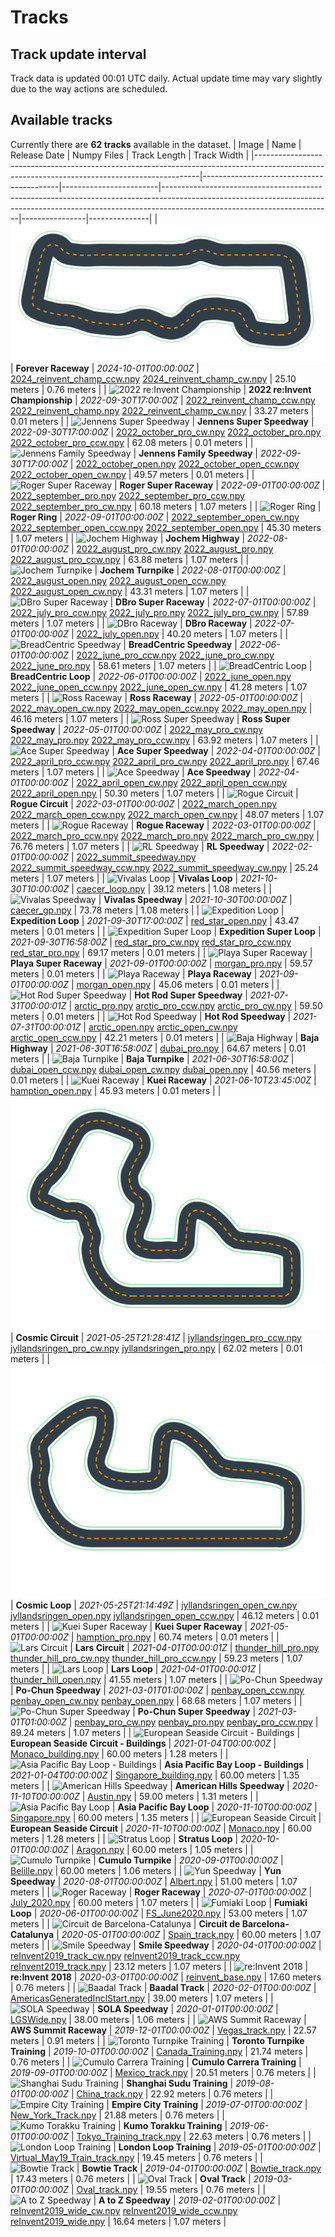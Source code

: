 
# Tracks
## Track update interval
Track data is updated 00:01 UTC daily. Actual update time may vary slightly due to the way actions are scheduled.
## Available tracks
Currently there are **62 tracks** available in the dataset.
| Image                                                                                                                                        | Name                                     | Release Date           | Numpy Files                                                                                                                                                                                          | Track Length   | Track Width   |
|----------------------------------------------------------------------------------------------------------------------------------------------|------------------------------------------|------------------------|------------------------------------------------------------------------------------------------------------------------------------------------------------------------------------------------------|----------------|---------------|
| ![Forever Raceway](./assets/arn:aws:deepracer:us-east-1::track/2024_reinvent_champ/track-resources/2024_reinvent_champ.svg)                  | **Forever Raceway**                      | *2024-10-01T00:00:00Z* | [2024_reinvent_champ_ccw.npy](././npy/2024_reinvent_champ_ccw.npy) [2024_reinvent_champ_cw.npy](././npy/2024_reinvent_champ_cw.npy)                                                                  | 25.10 meters   | 0.76 meters   |
| ![2022 re:Invent Championship](./assets/arn:aws:deepracer:us-east-1::track/2022_reinvent_champ/track-resources/2022_reinvent_champ.svg)      | **2022 re:Invent Championship**          | *2022-09-30T17:00:00Z* | [2022_reinvent_champ_ccw.npy](././npy/2022_reinvent_champ_ccw.npy) [2022_reinvent_champ.npy](././npy/2022_reinvent_champ.npy) [2022_reinvent_champ_cw.npy](././npy/2022_reinvent_champ_cw.npy)       | 33.27 meters   | 0.01 meters   |
| ![Jennens Super Speedway](./assets/arn:aws:deepracer:us-east-1::track/2022_october_pro/track-resources/2022_october_pro.svg)                 | **Jennens Super Speedway**               | *2022-09-30T17:00:00Z* | [2022_october_pro_cw.npy](././npy/2022_october_pro_cw.npy) [2022_october_pro.npy](././npy/2022_october_pro.npy) [2022_october_pro_ccw.npy](././npy/2022_october_pro_ccw.npy)                         | 62.08 meters   | 0.01 meters   |
| ![Jennens Family Speedway](./assets/arn:aws:deepracer:us-east-1::track/2022_october_open/track-resources/2022_october_open.svg)              | **Jennens Family Speedway**              | *2022-09-30T17:00:00Z* | [2022_october_open.npy](././npy/2022_october_open.npy) [2022_october_open_ccw.npy](././npy/2022_october_open_ccw.npy) [2022_october_open_cw.npy](././npy/2022_october_open_cw.npy)                   | 49.57 meters   | 0.01 meters   |
| ![Roger Super Raceway](./assets/arn:aws:deepracer:us-east-1::track/2022_september_pro/track-resources/2022_september_pro.svg)                | **Roger Super Raceway**                  | *2022-09-01T00:00:00Z* | [2022_september_pro.npy](././npy/2022_september_pro.npy) [2022_september_pro_ccw.npy](././npy/2022_september_pro_ccw.npy) [2022_september_pro_cw.npy](././npy/2022_september_pro_cw.npy)             | 60.18 meters   | 1.07 meters   |
| ![Roger Ring](./assets/arn:aws:deepracer:us-east-1::track/2022_september_open/track-resources/2022_september_open.svg)                       | **Roger Ring**                           | *2022-09-01T00:00:00Z* | [2022_september_open_cw.npy](././npy/2022_september_open_cw.npy) [2022_september_open_ccw.npy](././npy/2022_september_open_ccw.npy) [2022_september_open.npy](././npy/2022_september_open.npy)       | 45.30 meters   | 1.07 meters   |
| ![Jochem Highway](./assets/arn:aws:deepracer:us-east-1::track/2022_august_pro/track-resources/2022_august_pro.svg)                           | **Jochem Highway**                       | *2022-08-01T00:00:00Z* | [2022_august_pro_cw.npy](././npy/2022_august_pro_cw.npy) [2022_august_pro.npy](././npy/2022_august_pro.npy) [2022_august_pro_ccw.npy](././npy/2022_august_pro_ccw.npy)                               | 63.88 meters   | 1.07 meters   |
| ![Jochem Turnpike](./assets/arn:aws:deepracer:us-east-1::track/2022_august_open/track-resources/2022_august_open.svg)                        | **Jochem Turnpike**                      | *2022-08-01T00:00:00Z* | [2022_august_open.npy](././npy/2022_august_open.npy) [2022_august_open_ccw.npy](././npy/2022_august_open_ccw.npy) [2022_august_open_cw.npy](././npy/2022_august_open_cw.npy)                         | 43.31 meters   | 1.07 meters   |
| ![DBro Super Raceway](./assets/arn:aws:deepracer:us-east-1::track/2022_july_pro/track-resources/2022_july_pro.svg)                           | **DBro Super Raceway**                   | *2022-07-01T00:00:00Z* | [2022_july_pro_ccw.npy](././npy/2022_july_pro_ccw.npy) [2022_july_pro.npy](././npy/2022_july_pro.npy) [2022_july_pro_cw.npy](././npy/2022_july_pro_cw.npy)                                           | 57.89 meters   | 1.07 meters   |
| ![DBro Raceway](./assets/arn:aws:deepracer:us-east-1::track/2022_july_open/track-resources/2022_july_open.svg)                               | **DBro Raceway**                         | *2022-07-01T00:00:00Z* | [2022_july_open.npy](././npy/2022_july_open.npy)                                                                                                                                                     | 40.20 meters   | 1.07 meters   |
| ![BreadCentric Speedway](./assets/arn:aws:deepracer:us-east-1::track/2022_june_pro/track-resources/2022_june_pro.svg)                        | **BreadCentric Speedway**                | *2022-06-01T00:00:00Z* | [2022_june_pro_ccw.npy](././npy/2022_june_pro_ccw.npy) [2022_june_pro_cw.npy](././npy/2022_june_pro_cw.npy) [2022_june_pro.npy](././npy/2022_june_pro.npy)                                           | 58.61 meters   | 1.07 meters   |
| ![BreadCentric Loop](./assets/arn:aws:deepracer:us-east-1::track/2022_june_open/track-resources/2022_june_open.svg)                          | **BreadCentric Loop**                    | *2022-06-01T00:00:00Z* | [2022_june_open.npy](././npy/2022_june_open.npy) [2022_june_open_ccw.npy](././npy/2022_june_open_ccw.npy) [2022_june_open_cw.npy](././npy/2022_june_open_cw.npy)                                     | 41.28 meters   | 1.07 meters   |
| ![Ross Raceway](./assets/arn:aws:deepracer:us-east-1::track/2022_may_open/track-resources/2022_may_open.svg)                                 | **Ross Raceway**                         | *2022-05-01T00:00:00Z* | [2022_may_open_cw.npy](././npy/2022_may_open_cw.npy) [2022_may_open_ccw.npy](././npy/2022_may_open_ccw.npy) [2022_may_open.npy](././npy/2022_may_open.npy)                                           | 46.16 meters   | 1.07 meters   |
| ![Ross Super Speedway](./assets/arn:aws:deepracer:us-east-1::track/2022_may_pro/track-resources/2022_may_pro.svg)                            | **Ross Super Speedway**                  | *2022-05-01T00:00:00Z* | [2022_may_pro_cw.npy](././npy/2022_may_pro_cw.npy) [2022_may_pro.npy](././npy/2022_may_pro.npy) [2022_may_pro_ccw.npy](././npy/2022_may_pro_ccw.npy)                                                 | 63.92 meters   | 1.07 meters   |
| ![Ace Super Speedway](./assets/arn:aws:deepracer:us-east-1::track/2022_april_pro/track-resources/2022_april_pro.svg)                         | **Ace Super Speedway**                   | *2022-04-01T00:00:00Z* | [2022_april_pro_ccw.npy](././npy/2022_april_pro_ccw.npy) [2022_april_pro_cw.npy](././npy/2022_april_pro_cw.npy) [2022_april_pro.npy](././npy/2022_april_pro.npy)                                     | 67.46 meters   | 1.07 meters   |
| ![Ace Speedway](./assets/arn:aws:deepracer:us-east-1::track/2022_april_open/track-resources/2022_april_open.svg)                             | **Ace Speedway**                         | *2022-04-01T00:00:00Z* | [2022_april_open_cw.npy](././npy/2022_april_open_cw.npy) [2022_april_open_ccw.npy](././npy/2022_april_open_ccw.npy) [2022_april_open.npy](././npy/2022_april_open.npy)                               | 50.30 meters   | 1.07 meters   |
| ![Rogue Circuit](./assets/arn:aws:deepracer:us-east-1::track/2022_march_open/track-resources/2022_march_open.svg)                            | **Rogue Circuit**                        | *2022-03-01T00:00:00Z* | [2022_march_open.npy](././npy/2022_march_open.npy) [2022_march_open_ccw.npy](././npy/2022_march_open_ccw.npy) [2022_march_open_cw.npy](././npy/2022_march_open_cw.npy)                               | 48.07 meters   | 1.07 meters   |
| ![Rogue Raceway](./assets/arn:aws:deepracer:us-east-1::track/2022_march_pro/track-resources/2022_march_pro.svg)                              | **Rogue Raceway**                        | *2022-03-01T00:00:00Z* | [2022_march_pro_ccw.npy](././npy/2022_march_pro_ccw.npy) [2022_march_pro.npy](././npy/2022_march_pro.npy) [2022_march_pro_cw.npy](././npy/2022_march_pro_cw.npy)                                     | 76.76 meters   | 1.07 meters   |
| ![RL Speedway](./assets/arn:aws:deepracer:us-east-1::track/2022_summit_speedway/track-resources/2022_summit_speedway.svg)                    | **RL Speedway**                          | *2022-02-01T00:00:00Z* | [2022_summit_speedway.npy](././npy/2022_summit_speedway.npy) [2022_summit_speedway_ccw.npy](././npy/2022_summit_speedway_ccw.npy) [2022_summit_speedway_cw.npy](././npy/2022_summit_speedway_cw.npy) | 25.24 meters   | 1.07 meters   |
| ![Vivalas Loop](./assets/arn:aws:deepracer:us-east-1::track/caecer_loop/track-resources/caecer_loop.svg)                                     | **Vivalas Loop**                         | *2021-10-30T10:00:00Z* | [caecer_loop.npy](././npy/caecer_loop.npy)                                                                                                                                                           | 39.12 meters   | 1.08 meters   |
| ![Vivalas Speedway](./assets/arn:aws:deepracer:us-east-1::track/caecer_gp/track-resources/caecer_gp.svg)                                     | **Vivalas Speedway**                     | *2021-10-30T00:00:00Z* | [caecer_gp.npy](././npy/caecer_gp.npy)                                                                                                                                                               | 73.78 meters   | 1.08 meters   |
| ![Expedition Loop](./assets/arn:aws:deepracer:us-east-1::track/red_star_open/track-resources/red_star_open.svg)                              | **Expedition Loop**                      | *2021-09-30T17:00:00Z* | [red_star_open.npy](././npy/red_star_open.npy)                                                                                                                                                       | 43.47 meters   | 0.01 meters   |
| ![Expedition Super Loop](./assets/arn:aws:deepracer:us-east-1::track/red_star_pro/track-resources/red_star_pro.svg)                          | **Expedition Super Loop**                | *2021-09-30T16:58:00Z* | [red_star_pro_cw.npy](././npy/red_star_pro_cw.npy) [red_star_pro_ccw.npy](././npy/red_star_pro_ccw.npy) [red_star_pro.npy](././npy/red_star_pro.npy)                                                 | 69.17 meters   | 0.01 meters   |
| ![Playa Super Raceway](./assets/arn:aws:deepracer:us-east-1::track/morgan_pro/track-resources/morgan_pro.svg)                                | **Playa Super Raceway**                  | *2021-09-01T00:00:00Z* | [morgan_pro.npy](././npy/morgan_pro.npy)                                                                                                                                                             | 59.57 meters   | 0.01 meters   |
| ![Playa Raceway](./assets/arn:aws:deepracer:us-east-1::track/morgan_open/track-resources/morgan_open.svg)                                    | **Playa Raceway**                        | *2021-09-01T00:00:00Z* | [morgan_open.npy](././npy/morgan_open.npy)                                                                                                                                                           | 45.06 meters   | 0.01 meters   |
| ![Hot Rod Super Speedway](./assets/arn:aws:deepracer:us-east-1::track/arctic_pro/track-resources/arctic_pro.svg)                             | **Hot Rod Super Speedway**               | *2021-07-31T00:00:01Z* | [arctic_pro.npy](././npy/arctic_pro.npy) [arctic_pro_ccw.npy](././npy/arctic_pro_ccw.npy) [arctic_pro_cw.npy](././npy/arctic_pro_cw.npy)                                                             | 59.50 meters   | 0.01 meters   |
| ![Hot Rod Speedway](./assets/arn:aws:deepracer:us-east-1::track/arctic_open/track-resources/arctic_open.svg)                                 | **Hot Rod Speedway**                     | *2021-07-31T00:00:01Z* | [arctic_open.npy](././npy/arctic_open.npy) [arctic_open_cw.npy](././npy/arctic_open_cw.npy) [arctic_open_ccw.npy](././npy/arctic_open_ccw.npy)                                                       | 42.21 meters   | 0.01 meters   |
| ![Baja Highway](./assets/arn:aws:deepracer:us-east-1::track/dubai_pro/track-resources/dubai_pro.svg)                                         | **Baja Highway**                         | *2021-06-30T16:58:00Z* | [dubai_pro.npy](././npy/dubai_pro.npy)                                                                                                                                                               | 64.67 meters   | 0.01 meters   |
| ![Baja Turnpike](./assets/arn:aws:deepracer:us-east-1::track/dubai_open/track-resources/dubai_open.svg)                                      | **Baja Turnpike**                        | *2021-06-30T16:58:00Z* | [dubai_open_ccw.npy](././npy/dubai_open_ccw.npy) [dubai_open_cw.npy](././npy/dubai_open_cw.npy) [dubai_open.npy](././npy/dubai_open.npy)                                                             | 40.56 meters   | 0.01 meters   |
| ![Kuei Raceway](./assets/arn:aws:deepracer:us-east-1::track/hamption_open/track-resources/hamption_open.svg)                                 | **Kuei Raceway**                         | *2021-06-10T23:45:00Z* | [hamption_open.npy](././npy/hamption_open.npy)                                                                                                                                                       | 45.93 meters   | 0.01 meters   |
| ![Cosmic Circuit](./assets/arn:aws:deepracer:us-east-1::track/jyllandsringen_pro/track-resources/jyllandsringen_pro.svg)                     | **Cosmic Circuit**                       | *2021-05-25T21:28:41Z* | [jyllandsringen_pro_ccw.npy](././npy/jyllandsringen_pro_ccw.npy) [jyllandsringen_pro_cw.npy](././npy/jyllandsringen_pro_cw.npy) [jyllandsringen_pro.npy](././npy/jyllandsringen_pro.npy)             | 62.02 meters   | 0.01 meters   |
| ![Cosmic Loop](./assets/arn:aws:deepracer:us-east-1::track/jyllandsringen_open/track-resources/jyllandsringen_open.svg)                      | **Cosmic Loop**                          | *2021-05-25T21:14:49Z* | [jyllandsringen_open_cw.npy](././npy/jyllandsringen_open_cw.npy) [jyllandsringen_open.npy](././npy/jyllandsringen_open.npy) [jyllandsringen_open_ccw.npy](././npy/jyllandsringen_open_ccw.npy)       | 46.12 meters   | 0.01 meters   |
| ![Kuei Super Raceway](./assets/arn:aws:deepracer:us-east-1::track/hamption_pro/track-resources/hamption_pro.svg)                             | **Kuei Super Raceway**                   | *2021-05-01T00:00:00Z* | [hamption_pro.npy](././npy/hamption_pro.npy)                                                                                                                                                         | 60.74 meters   | 0.01 meters   |
| ![Lars Circuit](./assets/arn:aws:deepracer:us-east-1::track/thunder_hill_pro/track-resources/thunder_hill_pro.svg)                           | **Lars Circuit**                         | *2021-04-01T00:00:01Z* | [thunder_hill_pro.npy](././npy/thunder_hill_pro.npy) [thunder_hill_pro_cw.npy](././npy/thunder_hill_pro_cw.npy) [thunder_hill_pro_ccw.npy](././npy/thunder_hill_pro_ccw.npy)                         | 59.23 meters   | 1.07 meters   |
| ![Lars Loop](./assets/arn:aws:deepracer:us-east-1::track/thunder_hill_open/track-resources/thunder_hill_open.svg)                            | **Lars Loop**                            | *2021-04-01T00:00:01Z* | [thunder_hill_open.npy](././npy/thunder_hill_open.npy)                                                                                                                                               | 41.55 meters   | 1.07 meters   |
| ![Po-Chun Speedway](./assets/arn:aws:deepracer:us-east-1::track/penbay_open/track-resources/penbay_open.svg)                                 | **Po-Chun Speedway**                     | *2021-03-01T01:00:00Z* | [penbay_open_ccw.npy](././npy/penbay_open_ccw.npy) [penbay_open_cw.npy](././npy/penbay_open_cw.npy) [penbay_open.npy](././npy/penbay_open.npy)                                                       | 68.68 meters   | 1.07 meters   |
| ![Po-Chun Super Speedway](./assets/arn:aws:deepracer:us-east-1::track/penbay_pro/track-resources/penbay_pro.svg)                             | **Po-Chun Super Speedway**               | *2021-03-01T01:00:00Z* | [penbay_pro_cw.npy](././npy/penbay_pro_cw.npy) [penbay_pro.npy](././npy/penbay_pro.npy) [penbay_pro_ccw.npy](././npy/penbay_pro_ccw.npy)                                                             | 89.24 meters   | 1.07 meters   |
| ![European Seaside Circuit - Buildings](./assets/arn:aws:deepracer:us-east-1::track/Monaco_building/track-resources/monaco_building.svg)     | **European Seaside Circuit - Buildings** | *2021-01-04T00:00:00Z* | [Monaco_building.npy](././npy/Monaco_building.npy)                                                                                                                                                   | 60.00 meters   | 1.28 meters   |
| ![Asia Pacific Bay Loop - Buildings](./assets/arn:aws:deepracer:us-east-1::track/Singapore_building/track-resources/singapore_building.svg)  | **Asia Pacific Bay Loop - Buildings**    | *2021-01-04T00:00:00Z* | [Singapore_building.npy](././npy/Singapore_building.npy)                                                                                                                                             | 60.00 meters   | 1.35 meters   |
| ![American Hills Speedway](./assets/arn:aws:deepracer:us-east-1::track/Austin/track-resources/austin.svg)                                    | **American Hills Speedway**              | *2020-11-10T00:00:00Z* | [Austin.npy](././npy/Austin.npy)                                                                                                                                                                     | 59.00 meters   | 1.31 meters   |
| ![Asia Pacific Bay Loop](./assets/arn:aws:deepracer:us-east-1::track/Singapore/track-resources/singapore.svg)                                | **Asia Pacific Bay Loop**                | *2020-11-10T00:00:00Z* | [Singapore.npy](././npy/Singapore.npy)                                                                                                                                                               | 60.00 meters   | 1.35 meters   |
| ![European Seaside Circuit](./assets/arn:aws:deepracer:us-east-1::track/Monaco/track-resources/monaco.svg)                                   | **European Seaside Circuit**             | *2020-11-10T00:00:00Z* | [Monaco.npy](././npy/Monaco.npy)                                                                                                                                                                     | 60.00 meters   | 1.28 meters   |
| ![Stratus Loop](./assets/arn:aws:deepracer:us-east-1::track/Aragon/track-resources/aragon.svg)                                               | **Stratus Loop**                         | *2020-10-01T00:00:00Z* | [Aragon.npy](././npy/Aragon.npy)                                                                                                                                                                     | 60.00 meters   | 1.05 meters   |
| ![Cumulo Turnpike](./assets/arn:aws:deepracer:us-east-1::track/Belille/track-resources/belille.svg)                                          | **Cumulo Turnpike**                      | *2020-09-01T00:00:00Z* | [Belille.npy](././npy/Belille.npy)                                                                                                                                                                   | 60.00 meters   | 1.06 meters   |
| ![Yun Speedway](./assets/arn:aws:deepracer:us-east-1::track/Albert/track-resources/albert.svg)                                               | **Yun Speedway**                         | *2020-08-01T00:00:00Z* | [Albert.npy](././npy/Albert.npy)                                                                                                                                                                     | 51.00 meters   | 1.07 meters   |
| ![Roger Raceway](./assets/arn:aws:deepracer:us-east-1::track/July_2020/track-resources/july_2020.svg)                                        | **Roger Raceway**                        | *2020-07-01T00:00:00Z* | [July_2020.npy](././npy/July_2020.npy)                                                                                                                                                               | 60.00 meters   | 1.07 meters   |
| ![Fumiaki Loop](./assets/arn:aws:deepracer:us-east-1::track/FS_June2020/track-resources/fs_june2020.svg)                                     | **Fumiaki Loop**                         | *2020-06-01T00:00:00Z* | [FS_June2020.npy](././npy/FS_June2020.npy)                                                                                                                                                           | 53.00 meters   | 1.07 meters   |
| ![Circuit de Barcelona-Catalunya](./assets/arn:aws:deepracer:us-east-1::track/Spain_track/track-resources/spain_track.svg)                   | **Circuit de Barcelona-Catalunya**       | *2020-05-01T00:00:00Z* | [Spain_track.npy](././npy/Spain_track.npy)                                                                                                                                                           | 60.00 meters   | 1.07 meters   |
| ![Smile Speedway](./assets/arn:aws:deepracer:us-east-1::track/reInvent2019_track/track-resources/reinvent2019_track.svg)                     | **Smile Speedway**                       | *2020-04-01T00:00:00Z* | [reInvent2019_track_cw.npy](././npy/reInvent2019_track_cw.npy) [reInvent2019_track_ccw.npy](././npy/reInvent2019_track_ccw.npy) [reInvent2019_track.npy](././npy/reInvent2019_track.npy)             | 23.12 meters   | 1.07 meters   |
| ![re:Invent 2018](./assets/arn:aws:deepracer:us-east-1::track/reinvent_base/track-resources/reinvent_base.svg)                               | **re:Invent 2018**                       | *2020-03-01T00:00:00Z* | [reinvent_base.npy](././npy/reinvent_base.npy)                                                                                                                                                       | 17.60 meters   | 0.76 meters   |
| ![Baadal Track](./assets/arn:aws:deepracer:us-east-1::track/AmericasGeneratedInclStart/track-resources/americasgeneratedinclstart.svg)       | **Baadal Track**                         | *2020-02-01T00:00:00Z* | [AmericasGeneratedInclStart.npy](././npy/AmericasGeneratedInclStart.npy)                                                                                                                             | 39.00 meters   | 1.07 meters   |
| ![SOLA Speedway](./assets/arn:aws:deepracer:us-east-1::track/LGSWide/track-resources/lgswide.svg)                                            | **SOLA Speedway**                        | *2020-01-01T00:00:00Z* | [LGSWide.npy](././npy/LGSWide.npy)                                                                                                                                                                   | 38.00 meters   | 1.06 meters   |
| ![AWS Summit Raceway](./assets/arn:aws:deepracer:us-east-1::track/Vegas_track/track-resources/vegas_track.svg)                               | **AWS Summit Raceway**                   | *2019-12-01T00:00:00Z* | [Vegas_track.npy](././npy/Vegas_track.npy)                                                                                                                                                           | 22.57 meters   | 0.91 meters   |
| ![Toronto Turnpike Training](./assets/arn:aws:deepracer:us-east-1::track/Canada_Training/track-resources/canada_training.svg)                | **Toronto Turnpike Training**            | *2019-10-01T00:00:00Z* | [Canada_Training.npy](././npy/Canada_Training.npy)                                                                                                                                                   | 21.74 meters   | 0.76 meters   |
| ![Cumulo Carrera Training](./assets/arn:aws:deepracer:us-east-1::track/Mexico_track/track-resources/mexico_track.svg)                        | **Cumulo Carrera Training**              | *2019-09-01T00:00:00Z* | [Mexico_track.npy](././npy/Mexico_track.npy)                                                                                                                                                         | 20.51 meters   | 0.76 meters   |
| ![Shanghai Sudu Training](./assets/arn:aws:deepracer:us-east-1::track/China_track/track-resources/china_track.svg)                           | **Shanghai Sudu Training**               | *2019-08-01T00:00:00Z* | [China_track.npy](././npy/China_track.npy)                                                                                                                                                           | 22.92 meters   | 0.76 meters   |
| ![Empire City Training](./assets/arn:aws:deepracer:us-east-1::track/New_York_Track/track-resources/new_york_track.svg)                       | **Empire City Training**                 | *2019-07-01T00:00:00Z* | [New_York_Track.npy](././npy/New_York_Track.npy)                                                                                                                                                     | 21.88 meters   | 0.76 meters   |
| ![Kumo Torakku Training](./assets/arn:aws:deepracer:us-east-1::track/Tokyo_Training_track/track-resources/tokyo_training_track.svg)          | **Kumo Torakku Training**                | *2019-06-01T00:00:00Z* | [Tokyo_Training_track.npy](././npy/Tokyo_Training_track.npy)                                                                                                                                         | 22.63 meters   | 0.76 meters   |
| ![London Loop Training](./assets/arn:aws:deepracer:us-east-1::track/Virtual_May19_Train_track/track-resources/virtual_may19_train_track.svg) | **London Loop Training**                 | *2019-05-01T00:00:00Z* | [Virtual_May19_Train_track.npy](././npy/Virtual_May19_Train_track.npy)                                                                                                                               | 19.45 meters   | 0.76 meters   |
| ![Bowtie Track](./assets/arn:aws:deepracer:us-east-1::track/Bowtie_track/track-resources/bowtie_track.svg)                                   | **Bowtie Track**                         | *2019-04-01T00:00:00Z* | [Bowtie_track.npy](././npy/Bowtie_track.npy)                                                                                                                                                         | 17.43 meters   | 0.76 meters   |
| ![Oval Track](./assets/arn:aws:deepracer:us-east-1::track/Oval_track/track-resources/oval_track.svg)                                         | **Oval Track**                           | *2019-03-01T00:00:00Z* | [Oval_track.npy](././npy/Oval_track.npy)                                                                                                                                                             | 19.55 meters   | 0.76 meters   |
| ![A to Z Speedway](./assets/arn:aws:deepracer:us-east-1::track/reInvent2019_wide/track-resources/reinvent2019_wide.svg)                      | **A to Z Speedway**                      | *2019-02-01T00:00:00Z* | [reInvent2019_wide_cw.npy](././npy/reInvent2019_wide_cw.npy) [reInvent2019_wide_ccw.npy](././npy/reInvent2019_wide_ccw.npy) [reInvent2019_wide.npy](././npy/reInvent2019_wide.npy)                   | 16.64 meters   | 1.07 meters   |
    